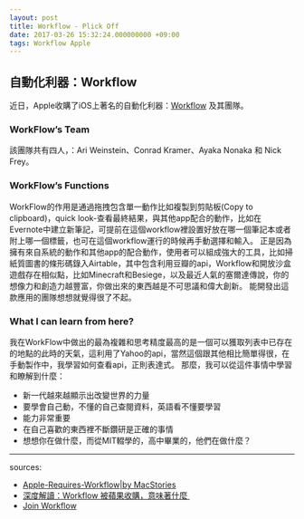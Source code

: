 ```yaml
---
layout: post
title: Workflow - Plick Off
date: 2017-03-26 15:32:24.000000000 +09:00
tags: Workflow Apple
---
```



## 自動化利器：Workflow
近日，Apple收購了iOS上著名的自動化利器：[Workflow](https://itunes.apple.com/app/workflow-powerful-automation/id915249334) 及其團隊。
### WorkFlow’s Team
該團隊共有四人，：Ari Weinstein、Conrad Kramer、Ayaka Nonaka 和 Nick Frey。
### WorkFlow’s Functions
WorkFlow的作用是通過拖拽包含單一動作比如複製到剪貼板(Copy to clipboard)，quick look-查看最終結果，與其他app配合的動作，比如在Evernote中建立新筆記，可提前在這個workflow裡設置好放在哪一個筆記本或者附上哪一個標籤，也可在這個workflow運行的時候再手動選擇和輸入。
正是因為擁有來自系統的動作和其他app的配合動作，使用者可以組成強大的工具，比如掃紙質圖書的條形碼錄入Airtable，其中包含利用豆瓣的api，Workflow和開放沙盒遊戲存在相似點，比如Minecraft和Besiege，以及最近人氣的塞爾達傳說，你的想像力和創造力越豐富，你做出來的東西越是不可思議和偉大創新。
能開發出這款應用的團隊想想就覺得很了不起。
### What I can learn from here?
我在WorkFlow中做出的最為複雜和思考精度最高的是一個可以獲取列表中已存在的地點的此時的天氣，這利用了Yahoo的api，當然這個跟其他相比簡單得很，在手動製作中，我學習如何查看api，正則表達式。
那麼，我可以從這件事情中學習和瞭解到什麼：
- 新一代越來越顯示出改變世界的力量
- 要學會自己動，不懂的自己查閱資料，英語看不懂要學習
- 能力非常重要
- 在自己喜歡的東西裡不斷鑽研是正確的事情
- 想想你在做什麼，而從MIT輟學的，高中畢業的，他們在做什麼？
<!--###Surprise!
\\\There is a Japanese girl in the team.--->











---
sources:
 - [Apple-Requires-Workflow|by MacStories](https://techcrunch.com/2017/03/22/apple-has-acquired-workflow-a-powerful-automation-tool-for-ipad-and-iphone/)
 - [深度解讀：Workflow 被蘋果收購，意味著什麼 ](https://sspai.com/post/38438)
 - [Join Workflow](http://blog.ayaka.me/post/143793125932/joining-workflow)

